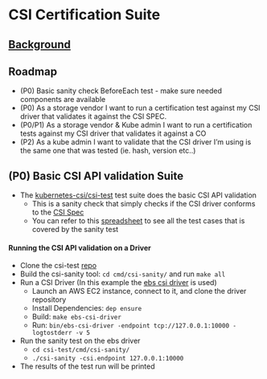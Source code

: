 # CSI Certification Suite
## [Background](https://docs.google.com/document/d/1XzPogq3TFUUhWGNvW33UNJM0CeKo51EKp-WhY4D9gOA)
## Roadmap
- (P0) Basic sanity check BeforeEach test - make sure needed components are available
- (P0) As a storage vendor I want to run a certification test against my CSI driver that validates it against the CSI SPEC.
- (P0/P1) As a storage vendor & Kube admin I want to run a certification tests against my CSI driver that validates it against a CO
- (P2) As a kube admin I want to validate that the CSI driver I’m using is the same one that was tested (ie. hash, version etc..)

## (P0) Basic CSI API validation Suite
- The [kubernetes-csi/csi-test](https://github.com/kubernetes-csi/csi-test) test suite does the basic CSI API validation
  - This is a sanity check that simply checks if the CSI driver conforms to the [CSI Spec](https://github.com/container-storage-interface/spec) 
  - You can refer to this [spreadsheet](https://docs.google.com/spreadsheets/d/1cyGLU_zEyq-i6D5FJpDu-jM2oTynPupbO1KrGCrrDVw/edit?usp=sharing) to see all the test cases that is covered by the sanity test

#### Running the CSI API validation on a Driver
- Clone the csi-test [repo](https://github.com/kubernetes-csi/csi-test)
- Build the csi-sanity tool: `cd cmd/csi-sanity/` and run `make all`
- Run a CSI Driver (In this example the [ebs csi driver](https://github.com/bertinatto/ebs-csi) is used) 
  - Launch an AWS EC2 instance, connect to it, and clone the driver repository
  - Install Dependencies: `dep ensure`
  - Build: `make ebs-csi-driver`
  - Run: `bin/ebs-csi-driver -endpoint tcp://127.0.0.1:10000 -logtostderr -v 5`
- Run the sanity test on the ebs driver
  - `cd csi-test/cmd/csi-sanity/`
  - `./csi-sanity -csi.endpoint 127.0.0.1:10000`
- The results of the test run will be printed
